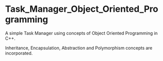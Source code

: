 # Task_Manager_Object_Oriented_Programming
A simple Task Manager using concepts of Object Oriented Programming in C++. 

Inheritance, Encapsulation, Abstraction and Polymorphism concepts are incorporated.
